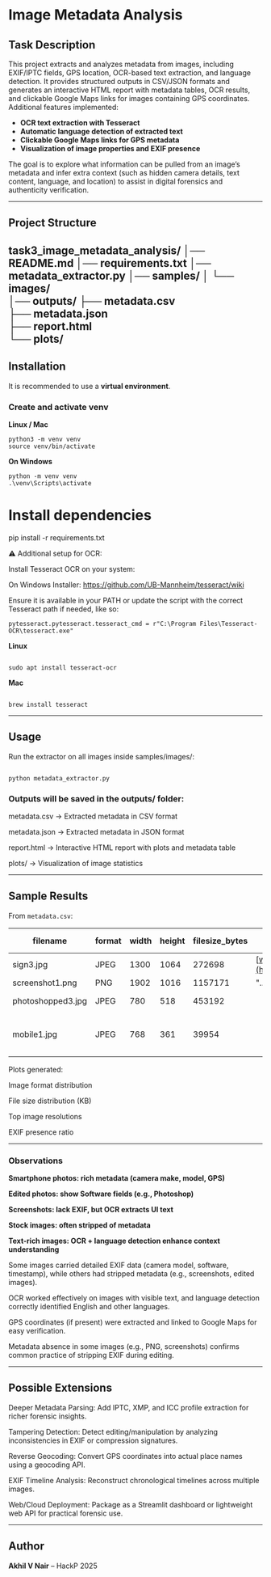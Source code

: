 # Image Metadata Analysis

## Task Description

This project extracts and analyzes metadata from images, including EXIF/IPTC fields, GPS location, OCR-based text extraction, and language detection. It provides structured outputs in CSV/JSON formats and generates an interactive HTML report with metadata tables, OCR results, and clickable Google Maps links for images containing GPS coordinates. Additional features implemented:

- **OCR text extraction with Tesseract**
- **Automatic language detection of extracted text**
- **Clickable Google Maps links for GPS metadata**
- **Visualization of image properties and EXIF presence**

The goal is to explore what information can be pulled from an image’s metadata and infer extra context (such as hidden camera details, text content, language, and location) to assist in digital forensics and authenticity verification.

---

## Project Structure

task3_image_metadata_analysis/
│── README.md
│── requirements.txt
│── metadata_extractor.py
│── samples/
│   └── images/              
│── outputs/
    ├── metadata.csv          
    ├── metadata.json         
    ├── report.html           
    └── plots/                
---

## Installation

It is recommended to use a **virtual environment**.

### Create and activate venv

**Linux / Mac**

```
python3 -m venv venv
source venv/bin/activate
```

**On Windows**

```
python -m venv venv
.\venv\Scripts\activate
```

# Install dependencies

pip install -r requirements.txt

⚠️ Additional setup for OCR:

Install Tesseract OCR on your system:

On Windows Installer: https://github.com/UB-Mannheim/tesseract/wiki

Ensure it is available in your PATH or update the script with the correct Tesseract path if needed, like so:

```
pytesseract.pytesseract.tesseract_cmd = r"C:\Program Files\Tesseract-OCR\tesseract.exe"

```

**Linux**

```

sudo apt install tesseract-ocr

```

**Mac**

```

brew install tesseract

```

---

## Usage

Run the extractor on all images inside samples/images/:
```

python metadata_extractor.py

```

### Outputs will be saved in the outputs/ folder:

metadata.csv → Extracted metadata in CSV format

metadata.json → Extracted metadata in JSON format

report.html → Interactive HTML report with plots and metadata table

plots/ → Visualization of image statistics

---

## Sample Results

From `metadata.csv`:

| filename          | format | width | height | filesize\_bytes | ocr\_text                             | ocr\_language | Image Make | Image Model  | GPSLink                                                                                        |
| ----------------- | ------ | ----- | ------ | --------------- | ------------------------------------- | ------------- | ---------- | ------------ | ---------------------------------------------------------------------------------------------- |
| sign3.jpg         | JPEG   | 1300  | 1064   | 272698          | [www.alamy.com](http://www.alamy.com) | en            |            |              |                                                                                                |
| screenshot1.png   | PNG    | 1902  | 1016   | 1157171         | "... Konsole ..."                     | en            |            |              |                                                                                                |
| photoshopped3.jpg | JPEG   | 780   | 518    | 453192          |                                       |               | Canon      | Canon MG3500 |                                                                                                |
| mobile1.jpg       | JPEG   | 768   | 361    | 39954           |                                       |               | Samsung    | Galaxy S21   | [https://www.google.com/maps?q=12.9716,77.5946](https://www.google.com/maps?q=12.9716,77.5946) |

Plots generated:

Image format distribution

File size distribution (KB)

Top image resolutions

EXIF presence ratio

---

### Observations

**Smartphone photos: rich metadata (camera make, model, GPS)**

**Edited photos: show Software fields (e.g., Photoshop)**

**Screenshots: lack EXIF, but OCR extracts UI text**

**Stock images: often stripped of metadata**

**Text-rich images: OCR + language detection enhance context understanding**

Some images carried detailed EXIF data (camera model, software, timestamp), while others had stripped metadata (e.g., screenshots, edited images).

OCR worked effectively on images with visible text, and language detection correctly identified English and other languages.

GPS coordinates (if present) were extracted and linked to Google Maps for easy verification.

Metadata absence in some images (e.g., PNG, screenshots) confirms common practice of stripping EXIF during editing.

---

## Possible Extensions

Deeper Metadata Parsing: Add IPTC, XMP, and ICC profile extraction for richer forensic insights.

Tampering Detection: Detect editing/manipulation by analyzing inconsistencies in EXIF or compression signatures.

Reverse Geocoding: Convert GPS coordinates into actual place names using a geocoding API.

EXIF Timeline Analysis: Reconstruct chronological timelines across multiple images.

Web/Cloud Deployment: Package as a Streamlit dashboard or lightweight web API for practical forensic use.

---

## Author

**Akhil V Nair** – HackP 2025